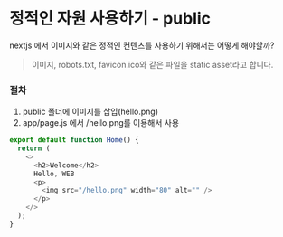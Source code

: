 # 정적인 자원 사용하기 - public

nextjs 에서 이미지와 같은 정적인 컨텐츠를 사용하기 위해서는 어떻게 해야할까?

> 이미지, robots.txt, favicon.ico와 같은 파일을 static asset라고 합니다.

### 절차

1. public 폴더에 이미지를 삽입(hello.png)
2. app/page.js 에서 /hello.png를 이용해서 사용

```js
export default function Home() {
  return (
    <>
      <h2>Welcome</h2>
      Hello, WEB
      <p>
        <img src="/hello.png" width="80" alt="" />
      </p>
    </>
  );
}
```
